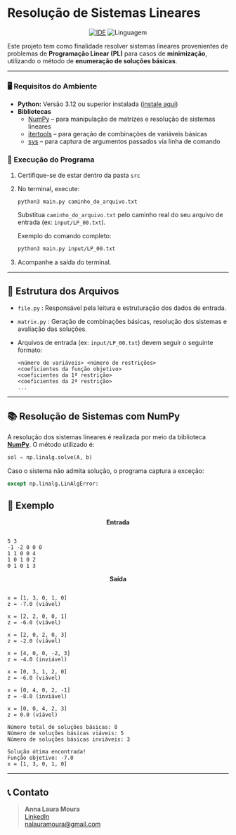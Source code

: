 # Resolução de Sistemas Lineares

<div align="center">

[![IDE](https://img.shields.io/badge/IDE-Visual%20Studio%20Code-informational)](https://code.visualstudio.com/docs/?dv=linux64_deb)
![Linguagem](https://img.shields.io/badge/Linguagem-Python-orange)

</div>

Este projeto tem como finalidade resolver sistemas lineares provenientes de problemas de **Programação Linear (PL)** para casos de **minimização**, utilizando o método de **enumeração de soluções básicas**.

---

### 🖥️ Requisitos do Ambiente

- **Python:** Versão 3.12 ou superior instalada ([instale aqui](https://www.python.org/downloads/))
- **Bibliotecas**
  - [NumPy](https://numpy.org/doc/stable/) – para manipulação de matrizes e resolução de sistemas lineares
  - [itertools](https://docs.python.org/3/library/itertools.html) – para geração de combinações de variáveis básicas
  - [sys](https://docs.python.org/3/library/sys.html) – para captura de argumentos passados via linha de comando


### 🧪 Execução do Programa

1. Certifique-se de estar dentro da pasta `src`

1. No terminal, execute:

   ```bash
   python3 main.py caminho_do_arquivo.txt
   ```

   Substitua `caminho_do_arquivo.txt` pelo caminho real do seu arquivo de entrada (ex: `input/LP_00.txt`).


   Exemplo do comando completo:
   ```bash
   python3 main.py input/LP_00.txt 
   ```

2. Acompanhe a saída do terminal.

---

## 📂 Estrutura dos Arquivos

- `file.py` : Responsável pela leitura e estruturação dos dados de entrada.
- `matrix.py` : Geração de combinações básicas, resolução dos sistemas e avaliação das soluções.
- Arquivos de entrada (ex: `input/LP_00.txt`) devem seguir o seguinte formato:

  ```
  <número de variáveis> <número de restrições>
  <coeficientes da função objetivo>
  <coeficientes da 1ª restrição>
  <coeficientes da 2ª restrição>
  ...
  ```

---

## 📚 Resolução de Sistemas com NumPy

A resolução dos sistemas lineares é realizada por meio da biblioteca [**NumPy**](https://numpy.org/doc/stable/reference/generated/numpy.linalg.solve.html). O método utilizado é:

```python
sol = np.linalg.solve(A, b)  
```

Caso o sistema não admita solução, o programa captura a exceção:

```python
except np.linalg.LinAlgError:
```




## 📄 Exemplo

<p align="center"><strong>Entrada</strong></p>


```

5 3
-1 -2 0 0 0
1 1 0 0 4
1 0 1 0 2
0 1 0 1 3
```

<p align="center"><strong>Saída</strong></p>

```

x = [1, 3, 0, 1, 0]
z = -7.0 (viável)

x = [2, 2, 0, 0, 1]
z = -6.0 (viável)

x = [2, 0, 2, 0, 3]
z = -2.0 (viável)

x = [4, 0, 0, -2, 3]
z = -4.0 (inviável)

x = [0, 3, 1, 2, 0]
z = -6.0 (viável)

x = [0, 4, 0, 2, -1]
z = -8.0 (inviável)

x = [0, 0, 4, 2, 3]
z = 0.0 (viável)

Número total de soluções básicas: 8
Número de soluções básicas viáveis: 5
Número de soluções básicas inviáveis: 3

Solução ótima encontrada!
Função objetivo: -7.0
x = [1, 3, 0, 1, 0]
```
---

## 📞 Contato
> **Anna Laura Moura**  
> [LinkedIn](https://www.linkedin.com/in/anna-laura-614384205)  
> [nalauramoura@gmail.com](mailto:nalauramoura@gmail.com)
